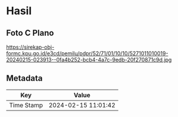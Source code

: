 # Hasil

## Foto C Plano

https://sirekap-obj-formc.kpu.go.id/e3cd/pemilu/pdpr/52/71/01/10/10/5271011010019-20240215-023913--0fa4b252-bcb4-4a7c-9edb-20f270871c9d.jpg


## Metadata

| Key        | Value               |
| ---------- | ------------------- |
| Time Stamp | 2024-02-15 11:01:42 |



